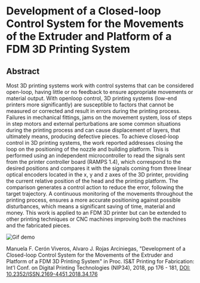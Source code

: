 # Development of a Closed-loop Control System for the Movements of the Extruder and Platform of a FDM 3D Printing System

## Abstract
Most 3D printing systems work with control systems that can be considered open-loop, having little or no feedback to ensure appropriate movements or material output. With openloop control, 3D printing systems (low-end printers more significantly) are susceptible to factors that cannot be measured or corrected and result in errors during the printing process. Failures in mechanical fittings, jams on the movement system, loss of steps in step motors and external perturbations are some common situations during the printing process and can cause displacement of layers, that ultimately means, producing defective pieces. To achieve closed-loop control in 3D printing systems, the work reported addresses closing the loop on the positioning of the nozzle and building platform. This is performed using an independent microcontroller to read the signals sent from the printer controller board (RAMPS 1.4), which correspond to the desired positions and compares it with the signals coming from three linear optical encoders located in the x, y and z axes of the 3D printer, providing the current relative position of the head and the printing platform. The comparison generates a control action to reduce the error, following the target trajectory. A continuous monitoring of the movements throughout the printing process, ensures a more accurate positioning against possible disturbances, which means a significant saving of time, material and money. This work is applied to an FDM 3D printer but can be extended to other printing techniques or CNC machines improving both the machines and the fabricated pieces.

![Gif demo](gif-test.gif)

Manuela F. Cerón Viveros, Alvaro J. Rojas Arciniegas, "Development of a Closed-loop Control System for the Movements of the Extruder and Platform of a FDM 3D Printing System"  in Proc. IS&T Printing for Fabrication: Int'l Conf. on Digital Printing Technologies (NIP34),  2018,  pp 176 - 181, [DOI: 10.2352/ISSN.2169-4451.2018.34.176](https://library.imaging.org/print4fab/articles/34/1/art00041_1)
